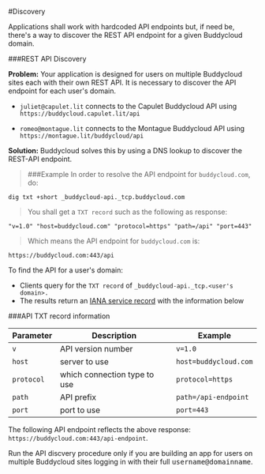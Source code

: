 #Discovery

Applications shall work with hardcoded API endpoints but, if need be, there's a way to discover the REST API endpoint for a given Buddycloud domain.

###REST API Discovery

**Problem:** Your application is designed for users on multiple Buddycloud sites each with their own REST API. It is necessary to discover the API endpoint for each user's domain.

* `juliet@capulet.lit` connects to the Capulet Buddycloud API using `https://buddycloud.capulet.lit/api`

* `romeo@montague.lit` connects to the Montague Buddycloud API using `https://montague.lit/buddycloud/api`

**Solution:** Buddycloud solves this by using a DNS lookup to discover the REST-API endpoint. 

> ###Example
> In order to resolve the API endpoint for `buddycloud.com`, do:

```plaintext
dig txt +short _buddycloud-api._tcp.buddycloud.com
```

> You shall get a `TXT record` such as the following as response:

```plaintext
"v=1.0" "host=buddycloud.com" "protocol=https" "path=/api" "port=443"
```

> Which means the API endpoint for `buddycloud.com` is:

```plaintext
https://buddycloud.com:443/api
```

To find the API for a user's domain:

- Clients query for the `TXT record` of `_buddycloud-api._tcp.<user's domain>.`
- The results return an [IANA service record](http://www.iana.org/assignments/service-names-port-numbers/service-names-port-numbers.xhtml?search=buddycloud) with the information below

###API TXT record information

Parameter | Description        | Example
----------|--------------------|----------
`v`       | API version number | `v=1.0`
`host`    | server to use      | `host=buddycloud.com` 
`protocol`| which connection type to use | `protocol=https`
`path`    | API prefix         | `path=/api-endpoint`
`port`    | port to use        | `port=443`

The following API endpoint reflects the above response:  `https://buddycloud.com:443/api-endpoint`.

<aside>Run the API discvery procedure only if you are building an app for users on multiple Buddycloud sites logging in with their full <kbd>username@domainname</kbd>.</aside>
